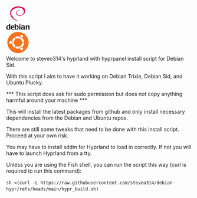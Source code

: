 <div class="row">
    <div class="column">
        <img src="https://github.com/steveo314/debian-hypr/blob/main/images/Debian_logo.png" width="64" height="64"/>
    </div>
    <div class="column">
        <img src="https://github.com/steveo314/debian-hypr/blob/main/images/UbuntuCoF.svg" width="64" height="64"/>
    </div>
</div>
Welcome to steveo314's hyprland with hyprpanel install
script for Debian Sid.

With this script I aim to have it working on Debian Trixie,
Debian Sid, and Ubuntu Plucky.

*** This script does ask for sudo permission but does not
copy anything harmful around your machine ***

This will install the latest packages from github and only
install necessary dependencies from the Debian and Ubuntu
repos.

There are still some tweaks that need to be done with this
install script. Proceed at your own risk.

You may have to install sddm for Hyprland to load in correctly.
If not you will have to launch Hyprland from a tty.

Unless you are using the Fish shell, you can run the script
this way (curl is required to run this command):

`sh <(curl -L https://raw.githubusercontent.com/steveo314/debian-hypr/refs/heads/main/hypr_build.sh)`
